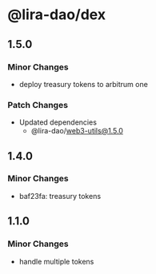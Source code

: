 # @lira-dao/dex

## 1.5.0

### Minor Changes

- deploy treasury tokens to arbitrum one

### Patch Changes

- Updated dependencies
  - @lira-dao/web3-utils@1.5.0

## 1.4.0

### Minor Changes

- baf23fa: treasury tokens

## 1.1.0

### Minor Changes

- handle multiple tokens

